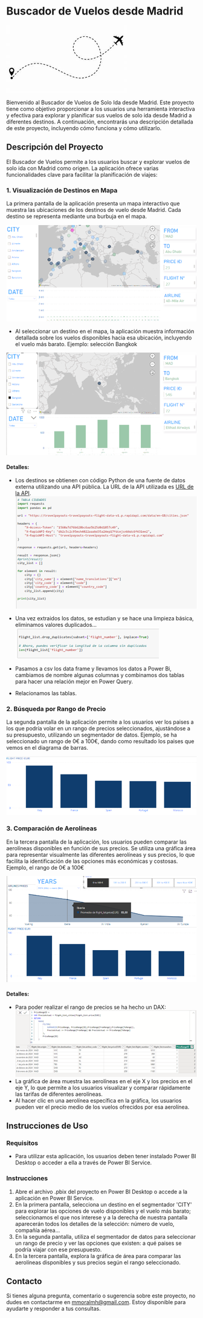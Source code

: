 # Buscador de Vuelos desde Madrid
![Alt text](<th (1).jpg>)

Bienvenido al Buscador de Vuelos de Solo Ida desde Madrid. Este proyecto tiene como objetivo proporcionar a los usuarios una herramienta interactiva y efectiva para explorar y planificar sus vuelos de solo ida desde Madrid a diferentes destinos. A continuación, encontrarás una descripción detallada de este proyecto, incluyendo cómo funciona y cómo utilizarlo.

## Descripción del Proyecto

El Buscador de Vuelos permite a los usuarios buscar y explorar vuelos de solo ida con Madrid como origen. La aplicación ofrece varias funcionalidades clave para facilitar la planificación de viajes:

### 1. Visualización de Destinos en Mapa

La primera pantalla de la aplicación presenta un mapa interactivo que muestra las ubicaciones de los destinos de vuelo desde Madrid. Cada destino se representa mediante una burbuja en el mapa. 

![Alt text](image.png)
- Al seleccionar un destino en el mapa, la aplicación muestra información detallada sobre los vuelos disponibles hacia esa ubicación, incluyendo el vuelo más barato.
Ejemplo: selección Bangkok

![Alt text](image-1.png)

#### Detalles:
- Los destinos se obtienen con código Python de una fuente de datos externa utilizando una API pública. 
La URL de la API utilizada es [URL de la API](https://travelpayouts-travelpayouts-flight-data-v1.p.rapidapi.com/data/en-GB/airports.json).
![Alt text](image-4.png)

- Una vez extraidos los datos, se estudian y se hace una limpieza básica, eliminamos valores duplicados...
![Alt text](image-5.png)

- Pasamos a csv los data frame y llevamos los datos a Power Bi, cambiamos de nombre algunas columnas y combinamos dos tablas para hacer una relación mejor en Power Query.
- Relacionamos las tablas.



### 2. Búsqueda por Rango de Precio

La segunda pantalla de la aplicación permite a los usuarios ver los paises a los que podría volar en un rango de precios seleccionados, ajustándose a su presupuesto, utilizando un segmentador de datos.
Ejemplo, se ha seleccionado un rango de 0€ a 100€, dando como resultado los paises que vemos en el diagrama de barras.

![Alt text](image-2.png)



### 3. Comparación de Aerolíneas

En la tercera pantalla de la aplicación, los usuarios pueden comparar las aerolíneas disponibles en función de sus precios. Se utiliza una gráfica área para representar visualmente las diferentes aerolíneas y sus precios, lo que facilita la identificación de las opciones más económicas y costosas.
Ejemplo, el rango de 0€ a 100€

![Alt text](image-3.png)

#### Detalles:
- Para poder realizar el rango de precios se ha hecho un DAX:
![Alt text](image-6.png)
- La gráfica de área muestra las aerolíneas en el eje X y los precios en el eje Y, lo que permite a los usuarios visualizar y comparar rápidamente las tarifas de diferentes aerolíneas.
- Al hacer clic en una aerolínea específica en la gráfica, los usuarios pueden ver el precio medio de los vuelos ofrecidos por esa aerolínea.

## Instrucciones de Uso



### Requisitos
- Para utilizar esta aplicación, los usuarios deben tener instalado Power BI Desktop o acceder a ella a través de Power BI Service.

### Instrucciones
1. Abre el archivo .pbix del proyecto en Power BI Desktop o accede a la aplicación en Power BI Service.
2. En la primera pantalla, selecciona un destino en el segmentador 'CITY' para explorar las opciones de vuelo disponibles y el vuelo más barato; seleccionamos el que nos interese y a la derecha de nuestra pantalla aparecerán todos los detalles de la selección: número de vuelo, compañía aérea...
3. En la segunda pantalla, utiliza el segmentador de datos para seleccionar un rango de precio y ver las opciones que existen: a qué paises se podría viajar con ese presupuesto.
4. En la tercera pantalla, explora la gráfica de área para comparar las aerolíneas disponibles y sus precios según el rango seleccionado.




## Contacto

Si tienes alguna pregunta, comentario o sugerencia sobre este proyecto, no dudes en contactarme en mmoralmh@gmail.com. Estoy disponible para ayudarte y responder a tus consultas.


